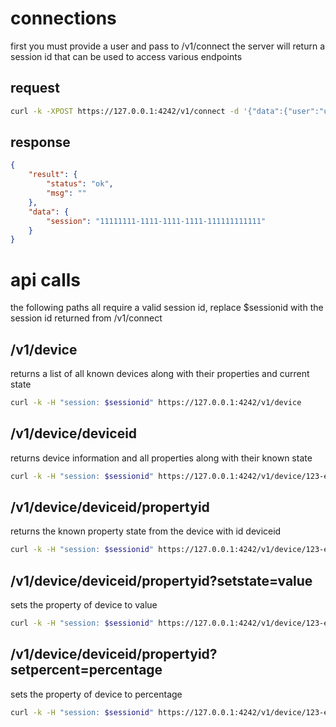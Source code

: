 # connections
first you must provide a user and pass to /v1/connect the server will return a session id that can be used to access various endpoints

## request
```bash
curl -k -XPOST https://127.0.0.1:4242/v1/connect -d '{"data":{"user":"user.test.user","pass":"secretpassword"}}'
```
## response
```json
{
    "result": {
        "status": "ok",
        "msg": ""
    },
    "data": {
        "session": "11111111-1111-1111-1111-111111111111"
    }
}
```


# api calls
the following paths all require a valid session id, replace $sessionid with the session id returned from /v1/connect

## /v1/device
returns a list of all known devices along with their properties and current state
```bash
curl -k -H "session: $sessionid" https://127.0.0.1:4242/v1/device
```

## /v1/device/deviceid
returns device information and all properties along with their known state
```bash
curl -k -H "session: $sessionid" https://127.0.0.1:4242/v1/device/123-echo-321
```

## /v1/device/deviceid/propertyid
returns the known property state from the device with id deviceid
```bash
curl -k -H "session: $sessionid" https://127.0.0.1:4242/v1/device/123-echo-321/dialdelay
```

## /v1/device/deviceid/propertyid?setstate=value
sets the property of device to value
```bash
curl -k -H "session: $sessionid" https://127.0.0.1:4242/v1/device/123-echo-321/dialdelay?setstate=181
```

## /v1/device/deviceid/propertyid?setpercent=percentage
sets the property of device to percentage
```bash
curl -k -H "session: $sessionid" https://127.0.0.1:4242/v1/device/123-echo-321/dialdelay?setpercent=25
```
